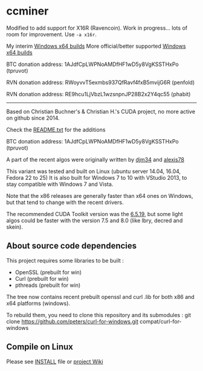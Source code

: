 # ccminer

Modified to add support for X16R (Ravencoin). Work in progress... lots of room for improvement. Use `-a x16r`.

My interim  [Windows x64 builds](https://github.com/phasiclabs/ccminer-x16r/releases)
More official/better supported [Windows x64 builds](https://github.com/todd1251/ccminer/releases)

BTC donation address: 1AJdfCpLWPNoAMDfHF1wD5y8VgKSSTHxPo (tpruvot)

RVN donation address: RWoyvvT5exmbs937QfRavf4fxB5mvijG6R (penfold)

RVN donation address: RE9hcu1LjVbzL1wzsnpnJP28B2x2Y4qc55 (phabit)

---

Based on Christian Buchner's &amp; Christian H.'s CUDA project, no more active on github since 2014.

Check the [README.txt](README.txt) for the additions

BTC donation address: 1AJdfCpLWPNoAMDfHF1wD5y8VgKSSTHxPo (tpruvot)

A part of the recent algos were originally written by [djm34](https://github.com/djm34) and [alexis78](https://github.com/alexis78)

This variant was tested and built on Linux (ubuntu server 14.04, 16.04, Fedora 22 to 25)
It is also built for Windows 7 to 10 with VStudio 2013, to stay compatible with Windows 7 and Vista.

Note that the x86 releases are generally faster than x64 ones on Windows, but that tend to change with the recent drivers.

The recommended CUDA Toolkit version was the [6.5.19](http://developer.download.nvidia.com/compute/cuda/6_5/rel/installers/cuda_6.5.19_windows_general_64.exe), but some light algos could be faster with the version 7.5 and 8.0 (like lbry, decred and skein).

About source code dependencies
------------------------------

This project requires some libraries to be built :

- OpenSSL (prebuilt for win)
- Curl (prebuilt for win)
- pthreads (prebuilt for win)

The tree now contains recent prebuilt openssl and curl .lib for both x86 and x64 platforms (windows).

To rebuild them, you need to clone this repository and its submodules :
    git clone https://github.com/peters/curl-for-windows.git compat/curl-for-windows


Compile on Linux
----------------

Please see [INSTALL](https://github.com/tpruvot/ccminer/blob/linux/INSTALL) file or [project Wiki](https://github.com/tpruvot/ccminer/wiki/Compatibility)
